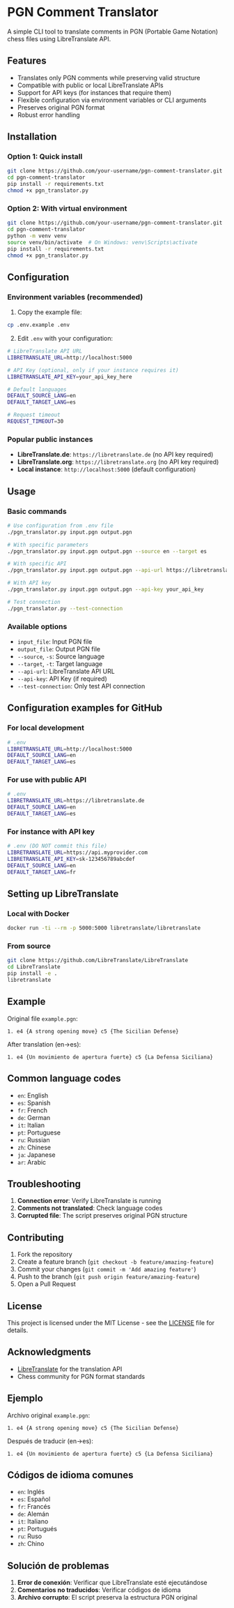 # PGN Comment Translator

A simple CLI tool to translate comments in PGN (Portable Game Notation) chess files using LibreTranslate API.

## Features

- Translates only PGN comments while preserving valid structure
- Compatible with public or local LibreTranslate APIs
- Support for API keys (for instances that require them)
- Flexible configuration via environment variables or CLI arguments
- Preserves original PGN format
- Robust error handling

## Installation

### Option 1: Quick install
```bash
git clone https://github.com/your-username/pgn-comment-translator.git
cd pgn-comment-translator
pip install -r requirements.txt
chmod +x pgn_translator.py
```

### Option 2: With virtual environment
```bash
git clone https://github.com/your-username/pgn-comment-translator.git
cd pgn-comment-translator
python -m venv venv
source venv/bin/activate  # On Windows: venv\Scripts\activate
pip install -r requirements.txt
chmod +x pgn_translator.py
```

## Configuration

### Environment variables (recommended)

1. Copy the example file:
```bash
cp .env.example .env
```

2. Edit `.env` with your configuration:
```bash
# LibreTranslate API URL
LIBRETRANSLATE_URL=http://localhost:5000

# API Key (optional, only if your instance requires it)
LIBRETRANSLATE_API_KEY=your_api_key_here

# Default languages
DEFAULT_SOURCE_LANG=en
DEFAULT_TARGET_LANG=es

# Request timeout
REQUEST_TIMEOUT=30
```

### Popular public instances

- **LibreTranslate.de**: `https://libretranslate.de` (no API key required)
- **LibreTranslate.org**: `https://libretranslate.org` (no API key required)
- **Local instance**: `http://localhost:5000` (default configuration)

## Usage

### Basic commands

```bash
# Use configuration from .env file
./pgn_translator.py input.pgn output.pgn

# With specific parameters
./pgn_translator.py input.pgn output.pgn --source en --target es

# With specific API
./pgn_translator.py input.pgn output.pgn --api-url https://libretranslate.de

# With API key
./pgn_translator.py input.pgn output.pgn --api-key your_api_key

# Test connection
./pgn_translator.py --test-connection
```

### Available options

- `input_file`: Input PGN file
- `output_file`: Output PGN file  
- `--source`, `-s`: Source language
- `--target`, `-t`: Target language
- `--api-url`: LibreTranslate API URL
- `--api-key`: API Key (if required)
- `--test-connection`: Only test API connection

## Configuration examples for GitHub

### For local development
```bash
# .env
LIBRETRANSLATE_URL=http://localhost:5000
DEFAULT_SOURCE_LANG=en
DEFAULT_TARGET_LANG=es
```

### For use with public API
```bash
# .env
LIBRETRANSLATE_URL=https://libretranslate.de
DEFAULT_SOURCE_LANG=en
DEFAULT_TARGET_LANG=es
```

### For instance with API key
```bash
# .env (DO NOT commit this file)
LIBRETRANSLATE_URL=https://api.myprovider.com
LIBRETRANSLATE_API_KEY=sk-123456789abcdef
DEFAULT_SOURCE_LANG=en
DEFAULT_TARGET_LANG=fr
```

## Setting up LibreTranslate

### Local with Docker
```bash
docker run -ti --rm -p 5000:5000 libretranslate/libretranslate
```

### From source
```bash
git clone https://github.com/LibreTranslate/LibreTranslate
cd LibreTranslate
pip install -e .
libretranslate
```

## Example

Original file `example.pgn`:
```
1. e4 {A strong opening move} c5 {The Sicilian Defense}
```

After translation (en→es):
```
1. e4 {Un movimiento de apertura fuerte} c5 {La Defensa Siciliana}
```

## Common language codes

- `en`: English
- `es`: Spanish  
- `fr`: French
- `de`: German
- `it`: Italian
- `pt`: Portuguese
- `ru`: Russian
- `zh`: Chinese
- `ja`: Japanese
- `ar`: Arabic

## Troubleshooting

1. **Connection error**: Verify LibreTranslate is running
2. **Comments not translated**: Check language codes
3. **Corrupted file**: The script preserves original PGN structure

## Contributing

1. Fork the repository
2. Create a feature branch (`git checkout -b feature/amazing-feature`)
3. Commit your changes (`git commit -m 'Add amazing feature'`)
4. Push to the branch (`git push origin feature/amazing-feature`)
5. Open a Pull Request

## License

This project is licensed under the MIT License - see the [LICENSE](LICENSE) file for details.

## Acknowledgments

- [LibreTranslate](https://github.com/LibreTranslate/LibreTranslate) for the translation API
- Chess community for PGN format standards

## Ejemplo

Archivo original `example.pgn`:
```
1. e4 {A strong opening move} c5 {The Sicilian Defense}
```

Después de traducir (en→es):
```
1. e4 {Un movimiento de apertura fuerte} c5 {La Defensa Siciliana}
```

## Códigos de idioma comunes

- `en`: Inglés
- `es`: Español  
- `fr`: Francés
- `de`: Alemán
- `it`: Italiano
- `pt`: Portugués
- `ru`: Ruso
- `zh`: Chino

## Solución de problemas

1. **Error de conexión**: Verificar que LibreTranslate esté ejecutándose
2. **Comentarios no traducidos**: Verificar códigos de idioma
3. **Archivo corrupto**: El script preserva la estructura PGN original